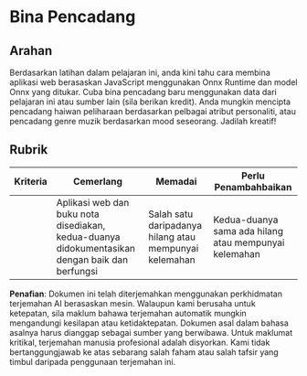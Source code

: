 # Bina Pencadang

## Arahan

Berdasarkan latihan dalam pelajaran ini, anda kini tahu cara membina aplikasi web berasaskan JavaScript menggunakan Onnx Runtime dan model Onnx yang ditukar. Cuba bina pencadang baru menggunakan data dari pelajaran ini atau sumber lain (sila berikan kredit). Anda mungkin mencipta pencadang haiwan peliharaan berdasarkan pelbagai atribut personaliti, atau pencadang genre muzik berdasarkan mood seseorang. Jadilah kreatif!

## Rubrik

| Kriteria | Cemerlang                                                             | Memadai                               | Perlu Penambahbaikan               |
| -------- | --------------------------------------------------------------------- | ------------------------------------- | --------------------------------- |
|          | Aplikasi web dan buku nota disediakan, kedua-duanya didokumentasikan dengan baik dan berfungsi | Salah satu daripadanya hilang atau mempunyai kelemahan | Kedua-duanya sama ada hilang atau mempunyai kelemahan |

**Penafian**:
Dokumen ini telah diterjemahkan menggunakan perkhidmatan terjemahan AI berasaskan mesin. Walaupun kami berusaha untuk ketepatan, sila maklum bahawa terjemahan automatik mungkin mengandungi kesilapan atau ketidaktepatan. Dokumen asal dalam bahasa asalnya harus dianggap sebagai sumber yang berwibawa. Untuk maklumat kritikal, terjemahan manusia profesional adalah disyorkan. Kami tidak bertanggungjawab ke atas sebarang salah faham atau salah tafsir yang timbul daripada penggunaan terjemahan ini.